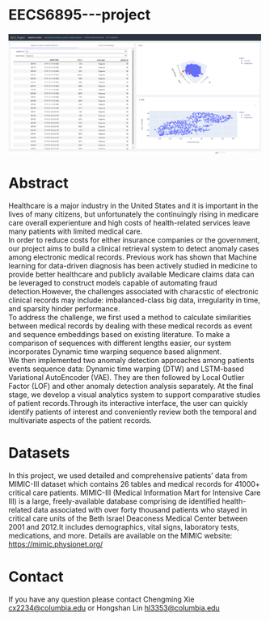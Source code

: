 # EECS6895---project
<img src="Figs/微信图片_20200524154349.png" alt="Compound Emotions" width="500"/>

# Abstract
   Healthcare is a major industry in the United States and it is important in the lives of many citizens, but unfortunately the continuingly rising in medicare care overall experienture and high costs of health-related services leave many patients with limited medical care.  
     In order to reduce costs for either insurance companies or the government, our project aims to build a clinical retrieval system to detect anomaly cases among electronic medical records. Previous work has shown that Machine learning for data-driven diagnosis has been actively studied in medicine to provide better healthcare and publicly available Medicare claims data can be leveraged to construct models capable of automating fraud detection.However, the challenges associated with characstic of electronic clinical records may include: imbalanced-class big data, irregularity in time, and sparsity hinder performance.  
     To address the challenge, we first used a method to calculate similarities between medical records by dealing with these medical records as event and sequence embeddings based on existing literature. To make a comparison of sequences with different lengths easier, our system incorporates Dynamic time warping sequence based alignment.  
     We then implemented two anomaly detection approaches among patients events sequence data: Dynamic time warping (DTW) and LSTM-based Variational AutoEncoder (VAE). They are then followed by Local Outlier Factor (LOF) and other anomaly detection analysis separately. At the final stage, we develop a visual analytics system to support comparative studies of patient records.Through its interactive interface, the user can quickly identify patients of interest and conveniently review both the temporal and multivariate aspects of the patient records. 
  
# Datasets
  In this project, we used detailed and comprehensive patients’ data from MIMIC-III dataset which contains 26 tables and medical records for 41000+ critical care patients. MIMIC-III (Medical Information Mart for Intensive Care III) is a large, freely-available database comprising de identified health-related data associated with over forty thousand patients who stayed in critical care units of the Beth Israel Deaconess Medical Center between 2001 and 2012.It includes demographics, vital signs, laboratory tests, medications, and more. Details are available on the MIMIC website: https://mimic.physionet.org/

# Contact
If you have any question please contact Chengming Xie cx2234@columbia.edu or Hongshan Lin hl3353@columbia.edu
